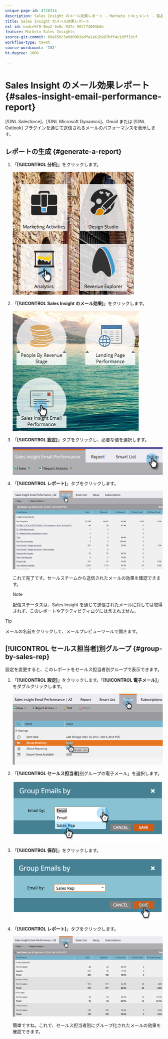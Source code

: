 ```yaml
---
unique-page-id: 4720314
description: Sales Insight のメール効果レポート - Marketo ドキュメント - 製品ドキュメント
title: Sales Insight のメール効果レポート
exl-id: eadce9f8-0ba2-4e0c-947c-50ff74003b8e
feature: Marketo Sales Insights
source-git-commit: 09a656c3a0d0002edfa1a61b987bff4c1dff33cf
workflow-type: tm+mt
source-wordcount: '152'
ht-degree: 100%

---
```


# Sales Insight のメール効果レポート {#sales-insight-email-performance-report}

[!DNL Salesforce]、[!DNL Microsoft Dynamics]、Gmail または [!DNL Outlook] プラグインを通じて送信されるメールのパフォーマンスを表示します。

## レポートの生成 {#generate-a-report}

1. 「**[!UICONTROL 分析]**」をクリックします。

   ![](assets/mainnav-analyticshand-small.png)

1. 「**[!UICONTROL Sales Insight のメール効果]**」をクリックします。

   ![](assets/analytics-salesemailreporthand.png)

1. 「**[!UICONTROL 設定]**」タブをクリックし、必要な値を選択します。

   ![](assets/three.png)

1. 「**[!UICONTROL レポート]**」タブをクリックします。

   ![](assets/image2014-12-9-12-3a5-3a35.png)

   これで完了です。セールスチームから送信されたメールの効果を確認できます。

   >[!NOTE]
   >
   >配信ステータスは、Sales Insight を通じて送信されたメールに対しては取得されず、このレポートやアクティビティログには含まれません。

>[!TIP]
>
>メールの名前をクリックして、メールプレビューツールで開きます。

## [!UICONTROL セールス担当者]別グループ {#group-by-sales-rep}

設定を変更すると、このレポートをセールス担当者別グループで表示できます。

1. 「**[!UICONTROL 設定]**」をクリックします。「**[!UICONTROL 電子メール]**」をダブルクリックします。

   ![](assets/image2014-12-9-12-3a12-3a19.png)

1. 「**[!UICONTROL セールス担当者]**&#x200B;別グループの電子メール」を選択します。

   ![](assets/image2014-12-9-12-3a16-3a42.png)

1. 「**[!UICONTROL 保存]**」をクリックします。

   ![](assets/image2014-12-9-12-3a17-3a39.png)

1. 「**[!UICONTROL レポート]**」タブをクリックします。

   ![](assets/image2014-12-9-12-3a19-3a7.png)

   簡単ですね。これで、セールス担当者別にグループ化されたメールの効果を確認できます。
